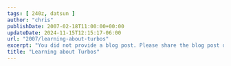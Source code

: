```yaml
---
tags: [ 240z, datsun ]
author: "chris"
publishDate: 2007-02-18T11:00:00+00:00
updateDate: 2024-11-15T12:15:17-06:00
url: "2007/learning-about-turbos"
excerpt: "You did not provide a blog post. Please share the blog post details so I can assist you effectively."
title: "Learning about Turbos"
---
```



